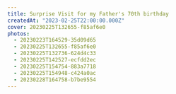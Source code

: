 ```yaml
---
title: Surprise Visit for my Father's 70th birthday
createdAt: "2023-02-25T22:00:00.000Z"
cover: 20230225T132655-f85af6e0
photos:
  - 20230223T164529-35d09d65
  - 20230225T132655-f85af6e0
  - 20230225T132736-624d4c33
  - 20230225T142527-ecfdd2ec
  - 20230225T154754-883a7718
  - 20230225T154948-c424a0ac
  - 20230228T164758-b7be9554
---
```

